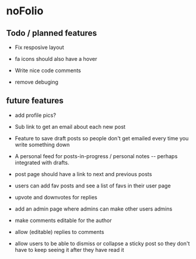 # noFolio

## Todo / planned features

* Fix resposive layout

* fa icons should also have a hover

* Write nice code comments

* remove debuging 

## future features

* add profile pics?

* Sub link to get an email about each new post

* Feature to save draft posts so people don't get emailed every time you write something down

* A personal feed for posts-in-progress / personal notes -- perhaps integrated with drafts. 

* post page should have a link to next and previous posts

* users can add fav posts and see a list of favs in their user page

* upvote and downvotes for replies

* add an admin page where admins can make other users admins

* make comments editable for the author

* allow (editable) replies to comments

* allow users to be able to dismiss or collapse a sticky post so they don't have to keep seeing it after they have read it




